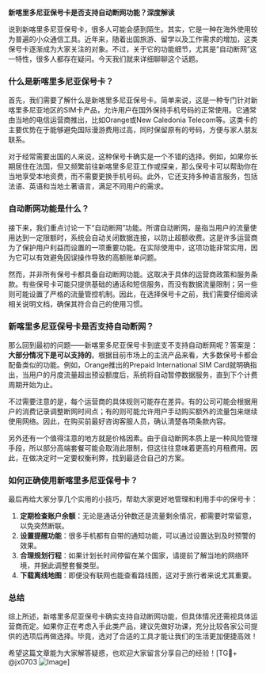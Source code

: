 **新喀里多尼亚保号卡是否支持自动断网功能？深度解读**

说到新喀里多尼亚保号卡，很多人可能会感到陌生。其实，它是一种在海外使用较为普遍的小众通信工具。近年来，随着出国旅游、留学以及工作需求的增加，这类保号卡逐渐成为大家关注的对象。不过，关于它的功能细节，尤其是“自动断网”这一特性，很多人都存在疑问。今天我们就来详细聊聊这个话题。

### 什么是新喀里多尼亚保号卡？

首先，我们需要了解什么是新喀里多尼亚保号卡。简单来说，这是一种专门针对新喀里多尼亚地区的SIM卡产品，允许用户在国外保持手机号码的正常使用。它通常由当地的电信运营商推出，比如Orange或New Caledonia Telecom等。这类卡的主要优势在于能够避免国际漫游费用过高，同时保留原有的号码，方便与家人朋友联系。

对于经常需要出国的人来说，这种保号卡确实是一个不错的选择。例如，如果你长期居住在法国，但又频繁前往新喀里多尼亚工作或探亲，那么保号卡可以帮助你在当地享受本地资费，而不需要更换手机号码。此外，它还支持多种语言服务，包括法语、英语和当地土著语言，满足不同用户的需求。

### 自动断网功能是什么？

接下来，我们重点讨论一下“自动断网”功能。所谓自动断网，是指当用户的流量使用达到一定限额时，系统会自动关闭数据连接，以防止超额收费。这是许多运营商为了保护用户利益而设置的一项重要功能。在实际使用中，这项功能非常实用，因为它可以有效避免因误操作导致的高额账单问题。

然而，并非所有保号卡都具备自动断网功能。这取决于具体的运营商政策和服务条款。有些保号卡可能只提供基础的通话和短信服务，而没有数据流量限制；另一些则可能设置了严格的流量管控机制。因此，在选择保号卡之前，我们需要仔细阅读相关说明文档，确保其符合自己的使用习惯。

### 新喀里多尼亚保号卡是否支持自动断网？

那么回到最初的问题——新喀里多尼亚保号卡到底支不支持自动断网呢？答案是：**大部分情况下是可以支持的**。根据目前市场上的主流产品来看，大多数保号卡都会配备类似的功能。例如，Orange推出的Prepaid International SIM Card就明确指出，当用户的月度流量超出预设额度后，系统将自动暂停数据服务，直到下个计费周期开始为止。

不过需要注意的是，每个运营商的具体规则可能存在差异。有的公司可能会根据用户的消费记录调整断网时间点；有的则可能允许用户手动购买额外的流量包来继续使用网络。因此，在购买前最好咨询客服人员，确认清楚各项条款内容。

另外还有一个值得注意的地方就是价格因素。由于自动断网本质上是一种风险管理手段，所以部分高端套餐可能会取消此限制，但这往往意味着更高的月租费用。因此，在做决定时一定要权衡利弊，找到最适合自己的方案。

### 如何正确使用新喀里多尼亚保号卡？

最后再给大家分享几个实用的小技巧，帮助大家更好地管理和利用手中的保号卡：

1. **定期检查账户余额**：无论是通话分钟数还是流量剩余情况，都需要时常留意，以免突然断联。
2. **设置提醒功能**：很多手机都有自带的通知功能，可以通过设置达到及时预警的效果。
3. **合理规划行程**：如果计划长时间停留在某个国家，请提前了解当地的网络环境，并据此调整套餐类型。
4. **下载离线地图**：即便没有联网也能查看路线图，这对于旅行者来说尤其重要。

### 总结

综上所述，新喀里多尼亚保号卡确实支持自动断网功能，但具体情况还需视具体运营商而定。如果你正在考虑入手此类产品，建议先做好功课，充分比较各家公司提供的选项后再做选择。毕竟，选对了合适的工具才能让我们的生活更加便捷高效！

希望这篇文章能为大家解答疑惑，也欢迎大家留言分享自己的经验！[TG💪+ @jx0703 ![Image](https://github.com/user-attachments/assets/dbca1d08-cadb-493c-b0ec-ad6f7a83f270)]